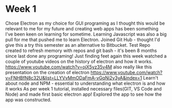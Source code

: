 # Week 1
Chose Electron as my choice for GUI programing as I thought this would be relevant to me for my future and creating web apps has been something I've been keen on learning for sometime. Learning Javascript was also a big pull for me that pushed me to learn Electron.
Joined Git Hub - thought I'd give this a try this semester as an alternative to Bitbucket.
Test Repo created to refresh memory with repos and git bash - it's been 8 months since last done any programing!
Just finding feet again this week watched a couple of youtube videos on the history of electron and how it works.
https://www.youtube.com/watch?v=ojX5yz35v4M also really like this presentation on the creation of electron https://www.youtube.com/watch?v=FNHBfN8c32U&list=LLYVvMmODaFmA-vGqNi2y3yA&index=1
Learn't about node and NPM - essential to understanding what electron is and how it works
As per week 1 tutorial, installed necessary files(GIT, VS Code and Node) and made first basic electron app!
Explored the app to see how the app was constructed.
